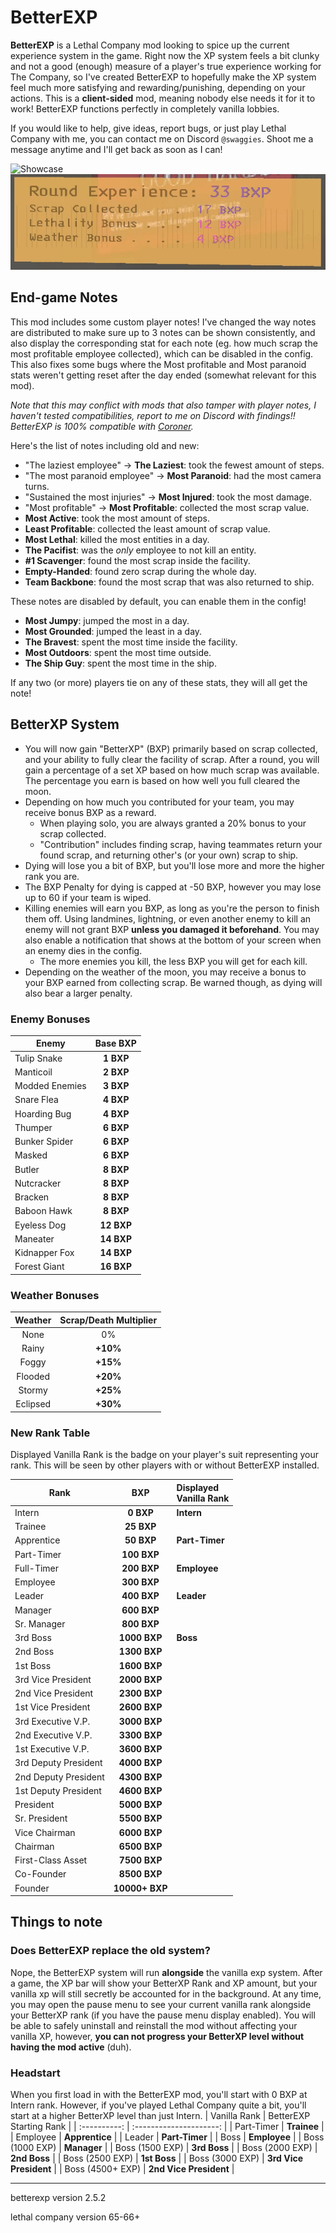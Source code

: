 # BetterEXP

**BetterEXP** is a Lethal Company mod looking to spice up the current experience system in the game. Right now the XP system feels a bit clunky and not a good (enough) measure of a player's true experience working for The Company, so I've created BetterEXP to hopefully make the XP system feel much more satisfying and rewarding/punishing, depending on your actions. This is a **client-sided** mod, meaning nobody else needs it for it to work! BetterEXP functions perfectly in completely vanilla lobbies.

If you would like to help, give ideas, report bugs, or just play Lethal Company with me, you can contact me on Discord `@swaggies`. Shoot me a message anytime and I'll get back as soon as I can!

![Showcase](https://github.com/Swaggies/LCModAssets/blob/main/v2/v2%20performance.gif?raw=true)
![Round Summary](https://github.com/Swaggies/LCModAssets/blob/main/v2/v2%20round%20summary_main.png?raw=true)

## End-game Notes
This mod includes some custom player notes! I've changed the way notes are distributed to make sure up to 3 notes can be shown consistently, and also display the corresponding stat for each note (eg. how much scrap the most profitable employee collected), which can be disabled in the config. This also fixes some bugs where the Most profitable and Most paranoid stats weren't getting reset after the day ended (somewhat relevant for this mod).

*Note that this may conflict with mods that also tamper with player notes, I haven't tested compatibilities, report to me on Discord with findings!! BetterEXP is 100% compatible with [Coroner](https://thunderstore.io/c/lethal-company/p/EliteMasterEric/Coroner/).*

Here's the list of notes including old and new:
- "The laziest employee" -> **The Laziest**: took the fewest amount of steps.
- "The most paranoid employee" -> **Most Paranoid**: had the most camera turns.
- "Sustained the most injuries" -> **Most Injured**: took the most damage.
- "Most profitable" -> **Most Profitable**: collected the most scrap value.
- **Most Active**: took the most amount of steps.
- **Least Profitable**: collected the least amount of scrap value.
- **Most Lethal**: killed the most entities in a day.
- **The Pacifist**: was the *only* employee to not kill an entity.
- **#1 Scavenger**: found the most scrap inside the facility.
- **Empty-Handed**: found zero scrap during the whole day.
- **Team Backbone**: found the most scrap that was also returned to ship.

These notes are disabled by default, you can enable them in the config!
- **Most Jumpy**: jumped the most in a day.
- **Most Grounded**: jumped the least in a day.
- **The Bravest**: spent the most time inside the facility.
- **Most Outdoors**: spent the most time outside.
- **The Ship Guy**: spent the most time in the ship.

If any two (or more) players tie on any of these stats, they will all get the note!

## BetterXP System
- You will now gain "BetterXP" (BXP) primarily based on scrap collected, and your ability to fully clear the facility of scrap. After a round, you will gain a percentage of a set XP based on how much scrap was available. The percentage you earn is based on how well you full cleared the moon.
- Depending on how much you contributed for your team, you may receive bonus BXP as a reward.
  - When playing solo, you are always granted a 20% bonus to your scrap collected.
  - "Contribution" includes finding scrap, having teammates return your found scrap, and returning other's (or your own) scrap to ship.
- Dying will lose you a bit of BXP, but you'll lose more and more the higher rank you are.
- The BXP Penalty for dying is capped at -50 BXP, however you may lose up to 60 if your team is wiped.
- Killing enemies will earn you BXP, as long as you're the person to finish them off. Using landmines, lightning, or even another enemy to kill an enemy will not grant BXP **unless you damaged it beforehand**. You may also enable a notification that shows at the bottom of your screen when an enemy dies in the config.
  - The more enemies you kill, the less BXP you will get for each kill.
- Depending on the weather of the moon, you may receive a bonus to your BXP earned from collecting scrap. Be warned though, as dying will also bear a larger penalty.

### Enemy Bonuses
| Enemy | Base BXP |
| ----- | :---------: |
| Tulip Snake | **1 BXP** |
| Manticoil | **2 BXP** |
| Modded Enemies | **3 BXP** |
| Snare Flea | **4 BXP** |
| Hoarding Bug | **4 BXP** |
| Thumper | **6 BXP** |
| Bunker Spider | **6 BXP** |
| Masked | **6 BXP** |
| Butler | **8 BXP** |
| Nutcracker | **8 BXP** |
| Bracken | **8 BXP** |
| Baboon Hawk | **8 BXP** |
| Eyeless Dog | **12 BXP** |
| Maneater | **14 BXP** |
| Kidnapper Fox | **14 BXP** |
| Forest Giant | **16 BXP** |

### Weather Bonuses
| Weather | Scrap/Death Multiplier |
| :-----: | :--------------------: |
| None | 0% |
| Rainy | **+10%** |
| Foggy | **+15%** |
| Flooded | **+20%** |
| Stormy | **+25%** |
| Eclipsed | **+30%** |

### New Rank Table
Displayed Vanilla Rank is the badge on your player's suit representing your rank. This will be seen by other players with or without BetterEXP installed.

| Rank | BXP | Displayed<br>Vanilla Rank |
| ---- | :-: | :------------------------ |
| Intern | **0 BXP** | **Intern** |
| Trainee | **25 BXP** |  |
| Apprentice | **50 BXP** | **Part-Timer** |
| Part-Timer | **100 BXP** |  |
| Full-Timer | **200 BXP** | **Employee** |
| Employee | **300 BXP** |  |
| Leader | **400 BXP** | **Leader** |
| Manager | **600 BXP** |  |
| Sr. Manager | **800 BXP** |  |
| 3rd Boss | **1000 BXP** | **Boss** |
| 2nd Boss | **1300 BXP** |  |
| 1st Boss | **1600 BXP** |  |
| 3rd Vice President | **2000 BXP** |  |
| 2nd Vice President | **2300 BXP** |  |
| 1st Vice President | **2600 BXP** |  |
| 3rd Executive V.P. | **3000 BXP** |  |
| 2nd Executive V.P. | **3300 BXP** |  |
| 1st Executive V.P. | **3600 BXP** |  |
| 3rd Deputy President | **4000 BXP** |  |
| 2nd Deputy President | **4300 BXP** |  |
| 1st Deputy President | **4600 BXP** |  |
| President | **5000 BXP** |  |
| Sr. President | **5500 BXP** |  |
| Vice Chairman | **6000 BXP** |  |
| Chairman | **6500 BXP** |  |
| First-Class Asset| **7500 BXP** |  |
| Co-Founder | **8500 BXP** |  |
| Founder | **10000+ BXP** |  |


## Things to note
### Does BetterEXP replace the old system?
Nope, the BetterEXP system will run **alongside** the vanilla exp system. After a game, the XP bar will show your BetterXP Rank and XP amount, but your vanilla xp will still secretly be accounted for in the background. At any time, you may open the pause menu to see your current vanilla rank alongside your BetterXP rank (if you have the pause menu display enabled). You will be able to safely uninstall and reinstall the mod without affecting your vanilla XP, however, **you can not progress your BetterXP level without having the mod active** (duh).

### Headstart
When you first load in with the BetterEXP mod, you'll start with 0 BXP at Intern rank. However, if you've played Lethal Company quite a bit, you'll start at a higher BetterXP level than just Intern. 
| Vanilla Rank | BetterEXP Starting Rank |
| :----------: | :---------------------: |
| Part-Timer | **Trainee** |
| Employee | **Apprentice** |
| Leader | **Part-Timer** |
| Boss | **Employee** |
| Boss (1000 EXP) | **Manager** |
| Boss (1500 EXP) | **3rd Boss** |
| Boss (2000 EXP) | **2nd Boss** |
| Boss (2500 EXP) | **1st Boss** |
| Boss (3000 EXP) | **3rd Vice President** |
| Boss (4500+ EXP) | **2nd Vice President** |

---

betterexp version 2.5.2

lethal company version 65-66+